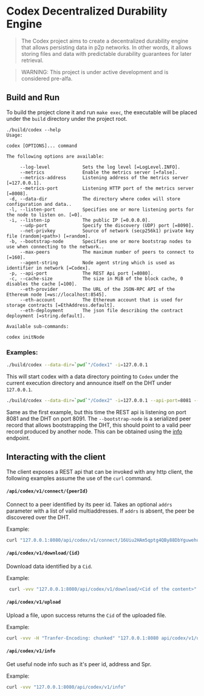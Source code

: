 # Codex Decentralized Durability Engine

> The Codex project aims to create a decentralized durability engine that allows persisting data in p2p networks. In other words, it allows storing files and data with predictable durability guarantees for later retrieval.

> WARNING: This project is under active development and is considered pre-alfa.

## Build and Run

To build the project clone it and run `make exec`, the executable will be placed under the `build` directory under the project root.

```
./build/codex --help
Usage:

codex [OPTIONS]... command

The following options are available:

     --log-level            Sets the log level [=LogLevel.INFO].
     --metrics              Enable the metrics server [=false].
     --metrics-address      Listening address of the metrics server [=127.0.0.1].
     --metrics-port         Listening HTTP port of the metrics server [=8008].
 -d, --data-dir             The directory where codex will store configuration and data..
 -l, --listen-port          Specifies one or more listening ports for the node to listen on. [=0].
 -i, --listen-ip            The public IP [=0.0.0.0].
     --udp-port             Specify the discovery (UDP) port [=8090].
     --net-privkey          Source of network (secp256k1) private key file (random|<path>) [=random].
 -b, --bootstrap-node       Specifies one or more bootstrap nodes to use when connecting to the network..
     --max-peers            The maximum number of peers to connect to [=160].
     --agent-string         Node agent string which is used as identifier in network [=Codex].
 -p, --api-port             The REST Api port [=8080].
 -c, --cache-size           The size in MiB of the block cache, 0 disables the cache [=100].
     --eth-provider         The URL of the JSON-RPC API of the Ethereum node [=ws://localhost:8545].
     --eth-account          The Ethereum account that is used for storage contracts [=EthAddress.default].
     --eth-deployment       The json file describing the contract deployment [=string.default].

Available sub-commands:

codex initNode
```

### Examples:

```bash
./build/codex --data-dir=`pwd`"/Codex1" -i=127.0.0.1
```

This will start codex with a data directory pointing to `Codex` under the current execution directory and announce itself on the DHT under `127.0.0.1`.

```bash
./build/codex --data-dir=`pwd`"/Codex2" -i=127.0.0.1 --api-port=8081 --udp-port=8091 --bootstrap-node=spr:CiUIAhIhAmqg5fVU2yxPStLdUOWgwrkWZMHW2MHf6i6l8IjA4tssEgIDARpICicAJQgCEiECaqDl9VTbLE9K0t1Q5aDCuRZkwdbYwd_qLqXwiMDi2ywQ5v2VlAYaCwoJBH8AAAGRAh-aGgoKCAR_AAABBts3KkcwRQIhAPOKl38CviplVbMVnA_9q3N1K_nk5oGuNp7DWeOqiJzzAiATQ2acPyQvPxLU9YS-TiVo4RUXndRcwMFMX2Yjhw8k3A
```

Same as the first example, but this time the REST api is listening on port 8081 and the DHT on port 8091. The `--bootstrap-node` is a serialized peer record that allows bootstrapping the DHT, this should point to a valid peer record produced by another node. This can be obtained using the [info](#apicodexv1info) endpoint.

## Interacting with the client

The client exposes a REST api that can be invoked with any http client, the following examples assume the use of the `curl` command.

#### `/api/codex/v1/connect/{peerId}`

Connect to a peer identified by its peer id. Takes an optional `addrs` parameter with a list of valid multiaddresses. If `addrs` is absent, the peer be discovered over the DHT.

Example:

```bash
curl "127.0.0.1:8080/api/codex/v1/connect/16Uiu2HAm5qptg4QBy88DbYguwehuL3Liek4c5scxmQdt8kUgo8pB?addrs=/ip4/127.0.0.1/tcp/51531"
```

#### `/api/codex/v1/download/{id}`

Download data identified by a `Cid`.

Example:

```bash
 curl -vvv "127.0.0.1:8080/api/codex/v1/download/<Cid of the content>" --output <name of output file>
 ```

#### `/api/codex/v1/upload`

Upload a file, upon success returns the `Cid` of the uploaded file.

Example:

```bash
curl -vvv -H "Tranfer-Encoding: chunked" "127.0.0.1:8080 api/codex/v1/upload" -F file=@<path to file>
```

#### `/api/codex/v1/info`

Get useful node info such as it's peer id, address and Spr.

Example:

```bash
curl -vvv "127.0.0.1:8080/api/codex/v1/info"
```
